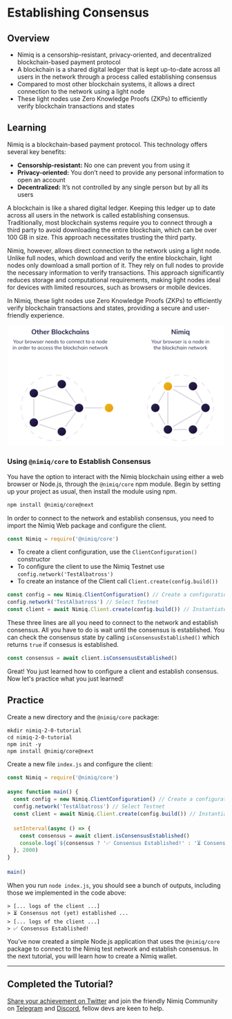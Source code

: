 # Establishing Consensus

## Overview

- Nimiq is a censorship-resistant, privacy-oriented, and decentralized blockchain-based payment protocol
- A blockchain is a shared digital ledger that is kept up-to-date across all users in the network through a process called establishing consensus
- Compared to most other blockchain systems, it allows a direct connection to the network using a light node
- These light nodes use Zero Knowledge Proofs (ZKPs) to efficiently verify blockchain transactions and states

## Learning

Nimiq is a blockchain-based payment protocol. This technology offers several key benefits:

- **Censorship-resistant:** No one can prevent you from using it
- **Privacy-oriented:** You don’t need to provide any personal information to open an account
- **Decentralized:** It’s not controlled by any single person but by all its users

A blockchain is like a shared digital ledger. Keeping this ledger up to date across all users in the network is called establishing consensus. Traditionally, most blockchain systems require you to connect through a third party to avoid downloading the entire blockchain, which can be over 100 GB in size. This approach necessitates trusting the third party.

Nimiq, however, allows direct connection to the network using a light node. Unlike full nodes, which download and verify the entire blockchain, light nodes only download a small portion of it. They rely on full nodes to provide the necessary information to verify transactions. This approach significantly reduces storage and computational requirements, making light nodes ideal for devices with limited resources, such as browsers or mobile devices.

In Nimiq, these light nodes use Zero Knowledge Proofs (ZKPs) to efficiently verify blockchain transactions and states, providing a secure and user-friendly experience.

<div dark:bg-gray-300 bg-gray-100 p-16 my-48 rounded-6>
    <img class="object-contain max-h-[max(80vh,220px)]" src="/assets/images/tutorials/nimiq-network.svg" alt="Illustration of the nimiq network compared to most other blockchains" />
</div>

### Using `@nimiq/core` to Establish Consensus

You have the option to interact with the Nimiq blockchain using either a web browser or Node.js, through the `@nimiq/core` npm module. Begin by setting up your project as usual, then install the module using npm.

```bash
npm install @nimiq/core@next
```

In order to connect to the network and establish consensus, you need to import the Nimiq Web package and configure the client.

```js
const Nimiq = require('@nimiq/core')
```

- To create a client configuration, use the `ClientConfiguration()` constructor
- To configure the client to use the Nimiq Testnet use `config.network('TestAlbatross')`
- To create an instance of the Client call `Client.create(config.build())`

```js
const config = new Nimiq.ClientConfiguration() // Create a configuration builder
config.network('TestAlbatross') // Select Testnet
const client = await Nimiq.Client.create(config.build()) // Instantiate and launch the client
```

These three lines are all you need to connect to the network and establish consensus. All you have to do is wait until the consensus is established. You can check the consensus state by calling `isConsensusEstablished()` which returns `true` if consesus is established.

```js
const consensus = await client.isConsensusEstablished()
```

Great! You just learned how to configure a client and establish consensus. Now let's practice what you just learned!

## Practice

Create a new directory and the `@nimiq/core` package:

```
mkdir nimiq-2-0-tutorial
cd nimiq-2-0-tutorial
npm init -y
npm install @nimiq/core@next
```

Create a new file `index.js` and configure the client:

```js
const Nimiq = require('@nimiq/core')

async function main() {
  const config = new Nimiq.ClientConfiguration() // Create a configuration builder
  config.network('TestAlbatross') // Select Testnet
  const client = await Nimiq.Client.create(config.build()) // Instantiate and launch the client

  setInterval(async () => {
    const consensus = await client.isConsensusEstablished()
    console.log(`${consensus ? '✅ Consensus Established!' : '⏳ Consensus not (yet) established ...'}`)
  }, 2000)
}

main()
```

When you run `node index.js`, you should see a bunch of outputs, including those we implemented in the code above:

```
> [... logs of the client ...]
> ⏳ Consensus not (yet) established ...
> [... logs of the client ...]
> ✅ Consensus Established!
```

You’ve now created a simple Node.js application that uses the `@nimiq/core` package to connect to the Nimiq test network and establish consensus. In the next tutorial, you will learn how to create a Nimiq wallet.

---

## Completed the Tutorial?

[Share your achievement on Twitter](https://twitter.com/intent/tweet?text=I%20just%20learned%20how%20to%20establish%20consensus%20using%20the%20%40nimiq%20web%20client%21%20Check%20it%20out%20here%3A%20https%3A%2F%2Fwww.nimiq.com%2Fdevelopers%2Fbuild%2Fweb-client%2Ftutorials%2Festablishing-consensus) and join the friendly Nimiq Community on [Telegram](https://t.me/joinchat/AAAAAEJW-ozFwo7Er9jpHw) and [Discord](https://discord.gg/cMHemg8), fellow devs are keen to help.
